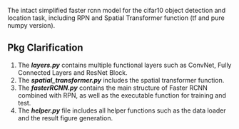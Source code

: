 The intact simplified faster rcnn model for the cifar10 object detection and location task, including RPN and Spatial Transformer function (tf and pure numpy version).

Pkg Clarification
-------------------
1. The **_layers.py_** contains multiple functional layers such as ConvNet, Fully Connected Layers and ResNet Block.    
2. The **_spatial_transformer.py_** includes the spatial transformer function.     
3. The **_fasterRCNN.py_** contains the main structure of Faster RCNN combined with RPN, as well as the executable function for training and test.      
4. The **_helper.py_** file includes all helper functions such as the data loader and the result figure generation.     
